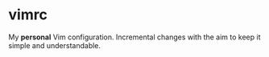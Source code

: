 # vimrc

 My **personal** Vim configuration. Incremental changes with the aim to keep it simple and understandable.
